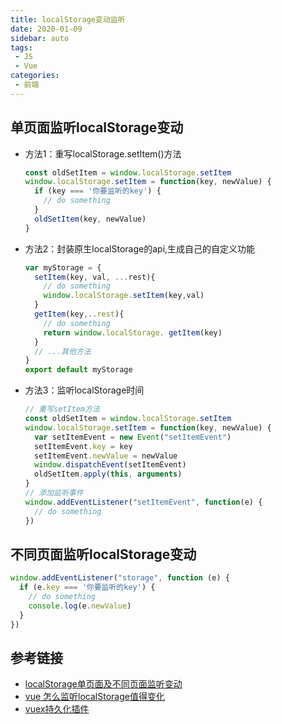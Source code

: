 ```yaml
---
title: localStorage变动监听
date: 2020-01-09
sidebar: auto
tags: 
 - JS
 - Vue
categories:
 - 前端
---
```


## 单页面监听localStorage变动

- 方法1：重写localStorage.setItem()方法
  ```javascript
  const oldSetItem = window.localStorage.setItem
  window.localStorage.setItem = function(key, newValue) {
    if (key === '你要监听的key') {
      // do something
    }
    oldSetItem(key, newValue)
  }
  ```
  
- 方法2：封装原生localStorage的api,生成自己的自定义功能
  ```javascript
  var myStorage = {
    setItem(key, val, ...rest){
      // do something
      window.localStorage.setItem(key,val)
    }
    getItem(key,..rest){
      // do something
      return window.localStorage. getItem(key)
    }
    // ...其他方法
  }
  export default myStorage
  ```
- 方法3：监听localStorage时间
  ```javascript
  // 重写setItem方法
  const oldSetItem = window.localStorage.setItem
  window.localStorage.setItem = function(key, newValue) {
    var setItemEvent = new Event("setItemEvent")
    setItemEvent.key = key
    setItemEvent.newValue = newValue
    window.dispatchEvent(setItemEvent)
    oldSetItem.apply(this, arguments)
  }
  // 添加监听事件
  window.addEventListener("setItemEvent", function(e) {
    // do something
  })
  ```

## 不同页面监听localStorage变动

```javascript
window.addEventListener("storage", function (e) {
  if (e.key === '你要监听的key') {
    // do something
    console.log(e.newValue)
  }
})
```

## 参考链接

- [localStorage单页面及不同页面监听变动](https://blog.csdn.net/qq_42076140/article/details/80307326)
- [vue 怎么监听localStorage值得变化](https://segmentfault.com/q/1010000015906159)
- [vuex持久化插件](https://github.com/robinvdvleuten/vuex-persistedstate)